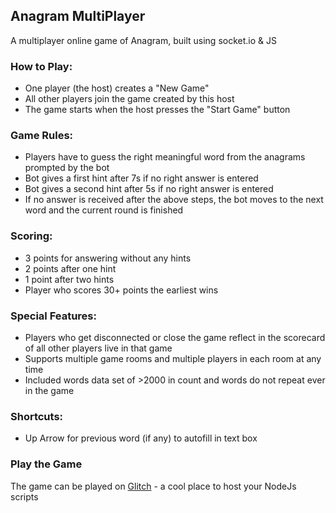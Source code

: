 ## Anagram MultiPlayer 
A multiplayer online game of Anagram, built using socket.io & JS

### How to Play:

* One player (the host) creates a "New Game"
* All other players join the game created by this host
* The game starts when the host presses the "Start Game" button

### Game Rules:

* Players have to guess the right meaningful word from the anagrams prompted by the bot
* Bot gives a first hint after 7s if no right answer is entered
* Bot gives a second hint after 5s if no right answer is entered
* If no answer is received after the above steps, the bot moves to the next word and the current round is finished

### Scoring:

* 3 points for answering without any hints
* 2 points after one hint
* 1 point after two hints
* Player who scores 30+ points the earliest wins

### Special Features:

* Players who get disconnected or close the game reflect in the scorecard of all other players live in that game
* Supports multiple game rooms and multiple players in each room at any time
* Included words data set of >2000 in count and words do not repeat ever in the game

### Shortcuts:

* Up Arrow for previous word (if any) to autofill in text box

### Play the Game

The game can be played on [Glitch](https://omniscient-effect.glitch.me/) - a cool place to host your NodeJs scripts
